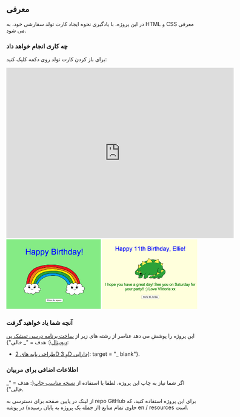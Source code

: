 ## معرفی

در این پروژه، با یادگیری نحوه ایجاد کارت تولد سفارشی خود، به HTML و CSS معرفی می شود.

### چه کاری انجام خواهد داد

برای باز کردن کارت تولد روی دکمه کلیک کنید:

<div class="trinket">
  <iframe src="https://trinket.io/embed/html/c3d52cf65c?outputOnly=true&start=result" width="600" height="450" frameborder="0" marginwidth="0" marginheight="0" allowfullscreen>
  </iframe>
  <img src="images/birthday-final.png">
</div>

### آنچه شما یاد خواهید گرفت

این پروژه را پوشش می دهد عناصر از رشته های زیر از [ساخت برنامه درسی تمشک پی دیجیتال](http://rpf.io/curriculum){: هدف = "_ خالی"}:

+ [طراحی پایه های 2D و 3D دارایی](https://www.raspberrypi.org/curriculum/design/creator){: target = "_ blank"}.

### اطلاعات اضافی برای مربیان

اگر شما نیاز به چاپ این پروژه، لطفا با استفاده از [نسخه مناسب چاپ](https://projects.raspberrypi.org/en/projects/happy-birthday/print){: هدف = "_ خالی"}.

از لینک در پایین صفحه برای دسترسی به repo GitHub برای این پروژه استفاده کنید، که حاوی تمام منابع (از جمله یک پروژه به پایان رسیده) در پوشه en / resources است.